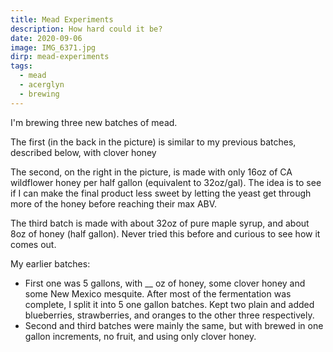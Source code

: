 ```yaml
---
title: Mead Experiments
description: How hard could it be?
date: 2020-09-06
image: IMG_6371.jpg
dirp: mead-experiments
tags:
  - mead
  - acerglyn
  - brewing
---
```


I'm brewing three new batches of mead.

<v-img src="IMG_6371.jpg" alt="bar" :dirp="dirp"></v-img>


The first (in the back in the picture) is similar to my previous batches, described below, with clover honey

The second, on the right in the picture, is made with only 16oz of CA wildflower honey per half gallon (equivalent to 32oz/gal).  The idea is to see if I can make the final product less sweet by letting the yeast get through more of the honey before reaching their max ABV.

The third batch is made with about 32oz of pure maple syrup, and about 8oz of honey (half gallon).  Never tried this before and curious to see how it comes out.


<v-img src="IMG_5785.jpg" alt="foo" :dirp=dirp></v-img>

My earlier batches:

 - First one was 5 gallons, with __ oz of honey, some clover honey and some New Mexico mesquite.  After most of the fermentation was complete, I split it into 5 one gallon batches.  Kept two plain and added blueberries, strawberries, and oranges to the other three respectively.
 - Second and third batches were mainly the same, but with brewed in one gallon increments, no fruit, and using only clover honey.


